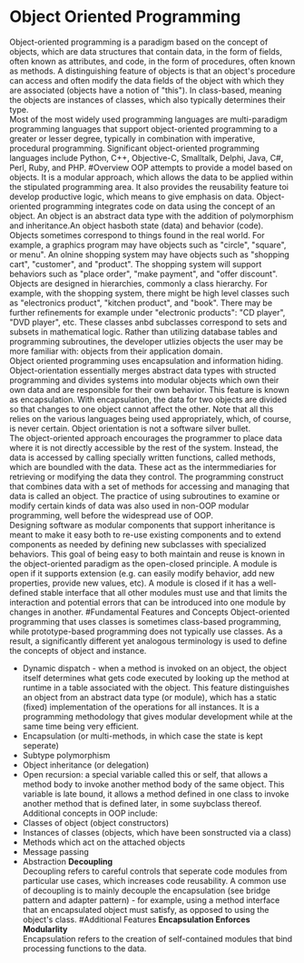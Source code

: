 # Object Oriented Programming
Object-oriented programming is a paradigm based on the concept of objects, which are data structures that contain data, in the form of fields, often known as attributes, and code, in the form of procedures, often known as methods. A distinguishing feature of objects is that an object's procedure can access and often modify the data fields of the object with which they are associated (objects have a notion of "this"). In class-based, meaning the objects are instances of classes, which also typically determines their type. <br>
Most of the most widely used programming languages are multi-paradigm programming languages that support object-oriented programming to a greater or lesser degree, typically in combination with imperative, procedural programming. Significant object-oriented programming languages include Python, C++, Objective-C, Smalltalk, Delphi, Java, C#, Perl, Ruby, and PHP.
#Overview
OOP attempts to provide a model based on objects. It is a modular approach, which allows the data to be applied within the stipulated programming area. It also provides the reusability feature toi develop productive logic, which means to give emphasis on data. Object-oriented programming integrates code on data using the concept of an object. An object is an abstract data type with the addition of polymorphism and inheritance.An object hasboth state (data) and behavior (code). <br>
Objects sometimes correspond to things found in the real world. For example, a graphics program may have objects such as "circle", "square", or menu". An olnine shopping system may have objects such as "shopping cart", "customer", and "product". The shopping system will support behaviors such as "place order", "make payment", and "offer discount". <br>
Objects are designed in hierarchies, commonly a class hierarchy. For example, with the shopping system, there might be high level classes such as "electronics product", "kitchen product", and "book". There may be further refinements for example under "electronic products": "CD player", "DVD player", etc. These classes anbd subclasses correspond to sets and subsets in mathematical logic. Rather than utilizing database tables and programming subroutines, the developer utlizies objects the user may be more familiar with: objects from their application domain. <br> 
Object oriented programming uses encapsulation and information hiding. Object-orientation essentially merges abstract data types with structed programming and divides systems into modular objects which own their own data and are responsible for their own behavior. This feature is known as encapsulation. With encapsulation, the data for two objects are divided so that changes to one object cannot affect the other. Note that all this relies on the various languages being used appropriately, which, of course, is never certain. Object orientation is not a software silver bullet. <br>
The object-oriented approach encourages the programmer to place data where it is not directly accessible by the rest of the system. Instead, the data is accessed by calling specially written functions, called methods, which are boundled with the data. These act as the intermmediaries for retrieving or modifying the data they control. The programming construct that combines data with a set of methods for accessing and managing that data is called an object. The practice of using subroutines to examine or modify certain kinds of data was also used in non-OOP modular programming, well before the widespread use of OOP. <br>
Designing software as modular components that support inheritance is meant to make it easy both to re-use existing components and to extend components as needed by defining new subclasses with specialized behaviors. This goal of being easy to both maintain and reuse is known in the object-oriented paradigm as the open-closed principle. A module is open if it supports extension (e.g. can easily modify behavior, add new properties, provide new values, etc). A module is closed if it has a well-defined stable interface that all other modules must use and that limits the interaction and potential errors that can be introduced into one module by changes in another.
#Fundamental Features and Concepts
Object-oriented programming that uses classes is sometimes class-based programming, while prototype-based programming does not typically use classes. As a result, a significantly different yet analogous terminology is used to define the concepts of object and instance. <br>
- Dynamic dispatch - when a method is invoked on an object, the object itself determines what gets code executed by looking up the method at runtime in a table associated with the object. This feature distinguishes an object from an abstract data type (or module), which has a static (fixed) implementation of the operations for all instances. It is a programming methodology that gives modular development while at the same time being very efficient. 
- Encapsulation (or multi-methods, in which case the state is kept seperate)
- Subtype polymorphism
- Object inheritance (or delegation)
- Open recursion: a special variable called this or self, that allows a method body to invoke another method body of the same object. This variable is late bound, it allows a method defined in one class to invoke another method that is defined later, in some suybclass thereof.
Additional concepts in OOP include:
- Classes of object (object constructors)
- Instances of classes (objects, which have been sonstructed via a class)
- Methods which act on the attached objects
- Message passing
- Abstraction
<b>Decoupling</b><br>
Decoupling refers to careful controls that seperate code modules from particular use cases, which increases code reusability. A common use of decoupling is to mainly decouple the encapsulation (see bridge pattern and adapter pattern) - for example, using a method interface that an encapsulated object must satisfy, as opposed to using the object's class.
#Additional Features
<b>Encapsulation Enforces Modularlity</b><br>
Encapsulation refers to the creation of self-contained modules that bind processing functions to the data.
